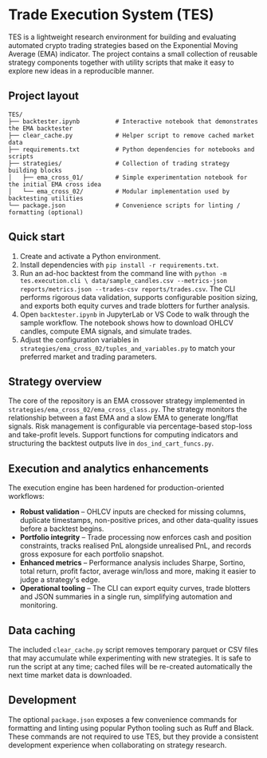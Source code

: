 # Trade Execution System (TES)

TES is a lightweight research environment for building and evaluating automated
crypto trading strategies based on the Exponential Moving Average (EMA)
indicator.  The project contains a small collection of reusable strategy
components together with utility scripts that make it easy to explore new ideas
in a reproducible manner.

## Project layout

```
TES/
├── backtester.ipynb          # Interactive notebook that demonstrates the EMA backtester
├── clear_cache.py            # Helper script to remove cached market data
├── requirements.txt          # Python dependencies for notebooks and scripts
├── strategies/               # Collection of trading strategy building blocks
│   ├── ema_cross_01/         # Simple experimentation notebook for the initial EMA cross idea
│   └── ema_cross_02/         # Modular implementation used by backtesting utilities
└── package.json              # Convenience scripts for linting / formatting (optional)
```

## Quick start

1. Create and activate a Python environment.
2. Install dependencies with `pip install -r requirements.txt`.
3. Run an ad-hoc backtest from the command line with `python -m tes.execution.cli \
   data/sample_candles.csv --metrics-json reports/metrics.json --trades-csv reports/trades.csv`.
   The CLI performs rigorous data validation, supports configurable position sizing,
   and exports both equity curves and trade blotters for further analysis.
4. Open `backtester.ipynb` in JupyterLab or VS Code to walk through the sample
   workflow.  The notebook shows how to download OHLCV candles, compute EMA
   signals, and simulate trades.
5. Adjust the configuration variables in `strategies/ema_cross_02/tuples_and_variables.py`
   to match your preferred market and trading parameters.

## Strategy overview

The core of the repository is an EMA crossover strategy implemented in
`strategies/ema_cross_02/ema_cross_class.py`.  The strategy monitors the
relationship between a fast EMA and a slow EMA to generate long/flat signals.
Risk management is configurable via percentage-based stop-loss and take-profit
levels.  Support functions for computing indicators and structuring the
backtest outputs live in `dos_ind_cart_funcs.py`.

## Execution and analytics enhancements

The execution engine has been hardened for production-oriented workflows:

* **Robust validation** – OHLCV inputs are checked for missing columns,
  duplicate timestamps, non-positive prices, and other data-quality issues
  before a backtest begins.
* **Portfolio integrity** – Trade processing now enforces cash and position
  constraints, tracks realised PnL alongside unrealised PnL, and records gross
  exposure for each portfolio snapshot.
* **Enhanced metrics** – Performance analysis includes Sharpe, Sortino, total
  return, profit factor, average win/loss and more, making it easier to judge a
  strategy's edge.
* **Operational tooling** – The CLI can export equity curves, trade blotters
  and JSON summaries in a single run, simplifying automation and monitoring.

## Data caching

The included `clear_cache.py` script removes temporary parquet or CSV files that
may accumulate while experimenting with new strategies.  It is safe to run the
script at any time; cached files will be re-created automatically the next time
market data is downloaded.

## Development

The optional `package.json` exposes a few convenience commands for formatting
and linting using popular Python tooling such as Ruff and Black.  These commands
are not required to use TES, but they provide a consistent development
experience when collaborating on strategy research.

